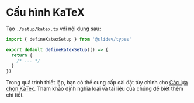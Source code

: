 # Cấu hình KaTeX

<Environment type="node" />

Tạo `./setup/katex.ts` với nội dung sau:

```ts
import { defineKatexSetup } from '@slidev/types'

export default defineKatexSetup(() => {
  return {
    /* ... */
  }
})
```

Trong quá trình thiết lập, bạn có thể cung cấp cài đặt tùy chỉnh cho [Các lựa chọn KaTex](https://katex.org/docs/options.html). Tham khảo định nghĩa loại và tài liệu của chúng để biết thêm chi tiết.
